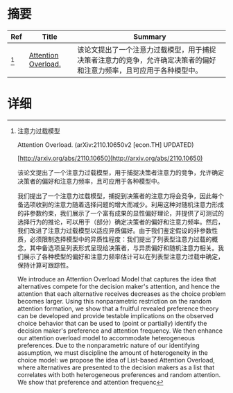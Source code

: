 # 摘要

| Ref | Title | Summary |
| --- | --- | --- |
| [^1] | [Attention Overload.](http://arxiv.org/abs/2110.10650) | 该论文提出了一个注意力过载模型，用于捕捉决策者注意力的竞争，允许确定决策者的偏好和注意力频率，且可应用于各种模型中。 |

# 详细

[^1]: 注意力过载模型

    Attention Overload. (arXiv:2110.10650v2 [econ.TH] UPDATED)

    [http://arxiv.org/abs/2110.10650](http://arxiv.org/abs/2110.10650)

    该论文提出了一个注意力过载模型，用于捕捉决策者注意力的竞争，允许确定决策者的偏好和注意力频率，且可应用于各种模型中。

    

    我们提出了一个注意力过载模型，捕捉到决策者的注意力将会竞争，因此每个备选项收到的注意力随着选择问题的增大而减少。利用这种对随机注意力形成的非参数约束，我们展示了一个富有成果的显性偏好理论，并提供了可测试的选择行为的推论，可以用于（部分）确定决策者的偏好和注意力频率。然后，我们改进了注意力过载模型以适应异质偏好。由于我们鉴定假设的非参数性质，必须限制选择模型中的异质性程度：我们提出了列表型注意力过载的概念，其中备选项呈列表形式呈现给决策者，与异质偏好和随机注意力相关。我们展示了各种模型的偏好和注意力频率估计可以在列表型注意力过载中确定，保持计算可跟踪性。

    We introduce an Attention Overload Model that captures the idea that alternatives compete for the decision maker's attention, and hence the attention that each alternative receives decreases as the choice problem becomes larger. Using this nonparametric restriction on the random attention formation, we show that a fruitful revealed preference theory can be developed and provide testable implications on the observed choice behavior that can be used to (point or partially) identify the decision maker's preference and attention frequency. We then enhance our attention overload model to accommodate heterogeneous preferences. Due to the nonparametric nature of our identifying assumption, we must discipline the amount of heterogeneity in the choice model: we propose the idea of List-based Attention Overload, where alternatives are presented to the decision makers as a list that correlates with both heterogeneous preferences and random attention. We show that preference and attention frequenc
    

